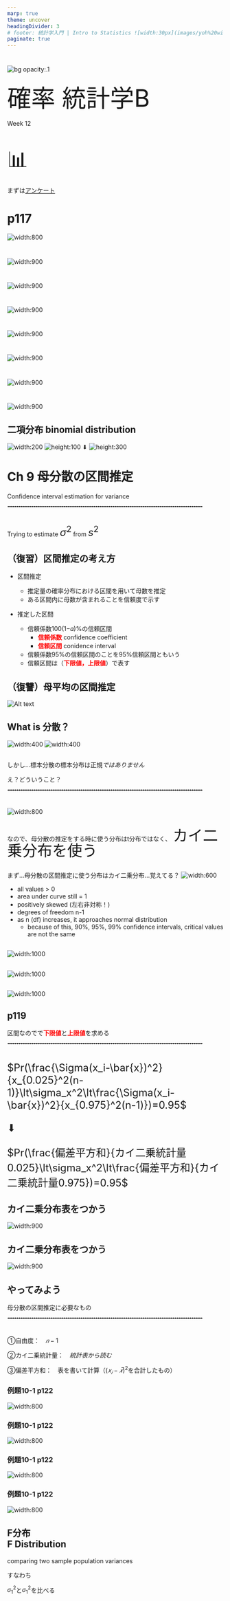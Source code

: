 ```yaml
---
marp: true
theme: uncover
headingDivider: 3
# footer: 統計学入門 | Intro to Statistics ![width:30px](images/yoh%20with%20globe.png)
paginate: true
---
```


<style>
small {font-size:0.8em}
medium {font-size:1.7em}
large {font-size:3.5em}
xlarge {font-size:4em}
gray {padding:20px;background-color:whitesmoke;font-weight:800;line-height:2.5}
red {color:red;font-weight:800;}
plum {padding:20px;background-color:plum;line-height:3;font-weight:800}
t1 { font-size:4em;font-weight:100;line-height:1}
xl { font-size:2.5em;font-weight:100;line-height:1}
xls { font-size:1.5em;font-weight:100;line-height:1}
h1,h2,h3,h4,h5{}
section {font-size:2em;font-weight:300;}
left {text-align:left;}
latex {font-size:2em;color:#444;line-height:1;font-weight:lighter}

.small {font-size:0.6em}
.large {font-size:2em}
.gray {padding:20px;background-color:whitesmoke;}
.plum {padding:20px;background-color:plum;}
hr{ border:1px dashed #ccc;width:90%;margin-bottom:40px}
</style>

# 

![bg opacity:.1](<../images/sigma mean.png>)

<xlarge>
確率
統計学B

</xlarge>

Week 12

#

<large>
📊
</large>

まずは[アンケート](https://docs.google.com/forms/d/e/1FAIpQLSdLaWaNsHySN7bw7A5hSl_OIc_nxpfeLZFA1xpDvHJi9BUUHA/viewform)

# p117

![width:800](images/quiz10.jpg)

#

![width:900](images/q1.jpg)

#

![width:900](images/q2.jpg)

#

![width:900](images/q3.jpg)

#

![width:900](images/q4.jpg)

#

![width:900](images/q5.jpg)

#

![width:900](images/q6.jpg)

#

![width:900](images/q7.jpg)

## 二項分布 binomial distribution

![width:200](images/bernoilli.jpg) ![height:100](images/%E3%82%B3%E3%82%A4%E3%83%B3%E6%8A%95%E3%81%92.jpg)
⬇︎
![height:300](<images/python binomial.png>)



# Ch 9 母分散の区間推定

Confidence interval estimation for variance
<hr>

Trying to estimate <medium>$\sigma^2$</medium> from <medium>$s^2$</medium>

## （復習）区間推定の考え方

- 区間推定
  - 推定量の確率分布における区間を用いて母数を推定
  - ある区間内に母数が含まれることを信頼度で示す

- 推定した区間
  - 信頼係数100(1−𝛼)%の信頼区間
    - <red>信頼係数</red>	confidence coefficient
    - <red>信頼区間</red>	conidence interval
  - 信頼係数95%の信頼区間のことを95%信頼区間ともいう
  - 信頼区間は（<red>下限値，上限値</red>）で表す

## （復讐）母平均の区間推定

![Alt text](../Week11/images/eq2.jpg)

## What is 分散？

![width:400](../Week11/images/tuna.webp) ![width:400](<images/many fish.jpg>)

##

しかし...標本分散の標本分布は正規*ではありません*

え？どういうこと？

<hr>

![width:800](<images/sample variance distributions.png>)

##

なので、母分散の推定をする時に使う分布はt分布ではなく、
<xl>
カイ二乗分布を使う
</xl>

##

まず…母分散の区間推定に使う分布はカイ二乗分布...覚えてる？
![width:600](<images/chi chart.jpg>)
- all values > 0
- area under curve still = 1
- positively skewed (左右非対称！)
- degrees of freedom n-1
- as n (df) increases, it approaches normal distribution
  - because of this, 90%, 95%, 99% confidence intervals, critical values are not the same

##

![width:1000](images/chi1.jpg)

##

![width:1000](images/chi2.jpg)

##

![width:1000](images/chi3.jpg)

## p119

区間なのでで<red>下限値</red>と<red>上限値</red>を求める

<hr>


<medium>

$Pr(\frac{\Sigma(x_i-\bar{x})^2}{x_{0.025}^2(n-1)}\lt\sigma_x^2\lt\frac{\Sigma(x_i-\bar{x})^2}{x_{0.975}^2(n-1)})=0.95$

⬇︎

$Pr(\frac{偏差平方和}{カイ二乗統計量0.025}\lt\sigma_x^2\lt\frac{偏差平方和}{カイ二乗統計量0.975})=0.95$

</medium>

## カイ二乗分布表をつかう

![width:900](<images/chi table1.jpg>)

## カイ二乗分布表をつかう

![width:900](<images/chi table2.jpg>)

## やってみよう

母分散の区間推定に必要なもの

<hr>

①自由度：　$𝑛−1$

②カイ二乗統計量：　$統計表から読む$

③偏差平方和：　表を書いて計算（$(𝑥_𝑖−𝑥 ̅ )^2$を合計したもの）

### 例題10-1 p122
![width:800](<images/reidai 10-1.jpg>)

### 例題10-1 p122
![width:800](<images/reidai 10-1-1.jpg>)

### 例題10-1 p122
![width:800](<images/reidai 10-1-2.jpg>)

### 例題10-1 p122
![width:800](<images/reidai 10-1-3.jpg>)

## F分布<br>F Distribution

comparing two sample population variances

すなわち

$\sigma_1^2$と$\sigma_1^2$を比べる